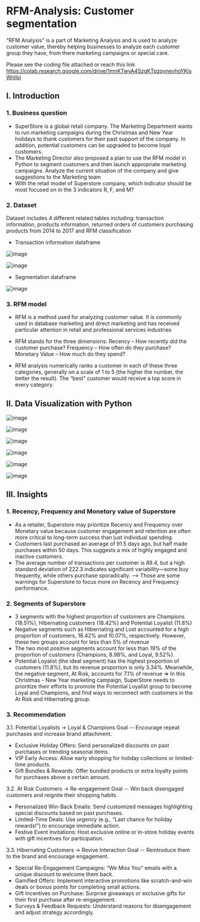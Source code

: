 # RFM-Analysis: Customer segmentation
"RFM Analysis" is a part of Marketing Analysis and is used to analyze customer value, thereby helping businesses to analyze each customer group they have, from there marketing campaigns or special care.

Please see the coding file attached or reach this link https://colab.research.google.com/drive/1mnKTwyA4SzgKTpzqynevhoYKjsWnllsj

## I. Introduction
### 1. Business question
* SuperStore is a global retail company. The Marketing Department wants to run marketing campaigns during the Christmas and New Year holidays to thank customers for their past support of the company. In addition, potential customers can be upgraded to become loyal customers.
* The Marketing Director also proposed a plan to use the RFM model in Python to segment customers and then launch appropriate marketing campaigns. Analyze the current situation of the company and give suggestions to the Marketing team
* With the retail model of Superstore company, which indicator should be most focused on in the 3 indicators R, F, and M?

### 2. Dataset
Dataset includes 4 different related tables including: transaction information, products information, returned orders of customers purchasing products from 2014 to 2017 and RFM classification
* Transaction information dataframe

![image](https://github.com/user-attachments/assets/20d3d943-79f1-4956-8971-295b1a7d63a3)

![image](https://github.com/user-attachments/assets/5e70f56f-1012-472b-a429-d54324011fdf)


* Segmentation dataframe

![image](https://github.com/user-attachments/assets/a63cc877-3a9d-430e-b53b-0c1ca0b2a3c9)

### 3. RFM model
* RFM is a method used for analyzing customer value. It is commonly used in database marketing and direct marketing and has received particular attention in retail and professional services industries
  
* RFM stands for the three dimensions:
Recency – How recently did the customer purchase?
Frequency – How often do they purchase?
Monetary Value – How much do they spend?

* RFM analysis numerically ranks a customer in each of these three categories, generally on a scale of 1 to 5 (the higher the number, the better the result). The “best” customer would receive a top score in every category.

## II. Data Visualization with Python

![image](https://github.com/user-attachments/assets/eb2ffc66-609e-450b-9a18-baf16131233a)

![image](https://github.com/user-attachments/assets/fc632556-f21c-474b-977d-9cc7a3ca93bb)

![image](https://github.com/user-attachments/assets/285bae40-706f-4afe-a052-c6fc675075f8)

![image](https://github.com/user-attachments/assets/d1463710-fe77-49d8-9e16-426f08bbbd9e)

![image](https://github.com/user-attachments/assets/5b161edf-703b-475e-b181-7a6dc03303f7)

![image](https://github.com/user-attachments/assets/02480b93-e905-48a9-98ac-befcef8c9dbc)


## III. Insights
### 1. Recency, Frequency and Monetory value of Superstore
* As a retailer, Superstore may prioritize Recency and Frequency over Monetary value because customer engagement and retention are often more critical to long-term success than just individual spending.
* Customers last purchased an average of 91.5 days ago, but half made purchases within 50 days. This suggests a mix of highly engaged and inactive customers.
* The average number of transactions per customer is 89.4, but a high standard deviation of 222.3 indicates significant variability—some buy frequently, while others purchase sporadically.
--> Those are some warnings for Superstore to focus more on Recency and Frequency performance.

### 2. Segments of Superstore
* 3 segments with the highest proportion of customers are Champions (18.51%), Hibernating customers (18.42%) and Potential Loyalist (11.8%)
* Negative segments such as Hibernating and Lost accounted for a high proportion of customers, 18.42% and 10.07%, respectively. However, these two groups account for less than 5% of revenue
* The two most positive segments account for less than 19% of the proportion of customers (Champions, 8.98%, and Loyal, 9.52%).
* Potential Loyalist (the ideal segment) has the highest proportion of customers (11.8%), but its revenue proportion is only 3.34%. Meanwhile, the negative segment, At Risk, accounts for 7.1% of revenue ⇒ In this Christmas - New Year marketing campaign, SuperStore needs to prioritize their efforts to promote the Potential Loyalist group to become Loyal and Champions, and find ways to reconnect with customers in the At Risk and Hibernating group.

### 3. Recommendation
3.1. Potential Loyalists → Loyal & Champions
Goal -- Encourage repeat purchases and increase brand attachment.

* Exclusive Holiday Offers: Send personalized discounts on past purchases or trending seasonal items.
* VIP Early Access: Allow early shopping for holiday collections or limited-time products.
* Gift Bundles & Rewards: Offer bundled products or extra loyalty points for purchases above a certain amount.

3.2. At Risk Customers → Re-engagement
Goal -- Win back disengaged customers and reignite their shopping habits.

* Personalized Win-Back Emails: Send customized messages highlighting special discounts based on past purchases.
* Limited-Time Deals: Use urgency (e.g., “Last chance for holiday rewards!”) to encourage immediate action.
* Festive Event Invitations: Host exclusive online or in-store holiday events with gift incentives for participation.

3.3. Hibernating Customers → Revive Interaction
Goal -- Reintroduce them to the brand and encourage engagement.

* Special Re-Engagement Campaigns: “We Miss You” emails with a unique discount to welcome them back.
* Gamified Offers: Implement interactive promotions like scratch-and-win deals or bonus points for completing small actions.
* Gift Incentives on Purchase: Surprise giveaways or exclusive gifts for their first purchase after re-engagement.
* Surveys & Feedback Requests: Understand reasons for disengagement and adjust strategy accordingly.










